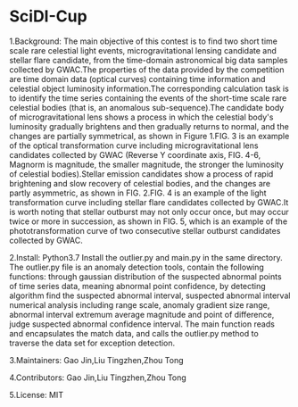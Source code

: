 # SciDI-Cup

1.Background:
The main objective of this contest is to find two short time scale rare celestial light events, microgravitational lensing candidate and stellar flare candidate, from the time-domain astronomical big data samples collected by GWAC.The properties of the data provided by the competition are time domain data (optical curves) containing time information and celestial object luminosity information.The corresponding calculation task is to identify the time series containing the events of the short-time scale rare celestial bodies (that is, an anomalous sub-sequence).The candidate body of microgravitational lens shows a process in which the celestial body's luminosity gradually brightens and then gradually returns to normal, and the changes are partially symmetrical, as shown in Figure 1.FIG. 3 is an example of the optical transformation curve including microgravitational lens candidates collected by GWAC (Reverse Y coordinate axis, FIG. 4-6, Magnorm is magnitude, the smaller magnitude, the stronger the luminosity of celestial bodies).Stellar emission candidates show a process of rapid brightening and slow recovery of celestial bodies, and the changes are partly asymmetric, as shown in FIG. 2.FIG. 4 is an example of the light transformation curve including stellar flare candidates collected by GWAC.It is worth noting that stellar outburst may not only occur once, but may occur twice or more in succession, as shown in FIG. 5, which is an example of the phototransformation curve of two consecutive stellar outburst candidates collected by GWAC.

2.Install:
Python3.7
Install the outlier.py and main.py in the same directory.
The outlier.py file is an anomaly detection tools, contain the following functions: through gaussian distribution of the suspected abnormal points of time series data, meaning abnormal point confidence, by detecting algorithm find the suspected abnormal interval, suspected abnormal interval numerical analysis including range scale, anomaly gradient size range, abnormal interval extremum average magnitude and point of difference, judge suspected abnormal confidence interval.
The main function reads and encapsulates the match data, and calls the outlier.py method to traverse the data set for exception detection.

3.Maintainers:
Gao Jin,Liu Tingzhen,Zhou Tong

4.Contributors:
Gao Jin,Liu Tingzhen,Zhou Tong

5.License:
MIT
